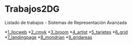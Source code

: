 # Trabajos2DG
Listado de trabajos - Sistemas de Representación Avanzada

*[1_llocweb]()
*[2_cmyk](https://silbel-96.github.io/2_cmyk/.)
*[3_broom](https://silbel-96.github.io/3_broom/.)
*[4_artist](https://silbel-96.github.io/4_artist/.)
*[5_tarjetes](https://silbel-96.github.io/5_tarjetes/.)
*[6_grid](https://silbel-96.github.io/7_grid/.)
*[7_landingpage]()
*[8_mondrian]()
*[9_gridareas](d)
